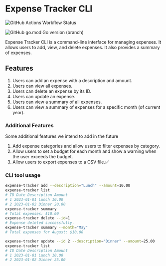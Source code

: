 # Expense Tracker CLI

![GitHub Actions Workflow Status](https://img.shields.io/github/actions/workflow/status/Rioba-Ian/expense-tracker-cli/go.yml)

![GitHub go.mod Go version (branch)](https://img.shields.io/github/go-mod/go-version/Rioba-Ian/expense-tracker-cli/main)

Expense Tracker CLI is a command-line interface for managing expenses.
It allows users to add, view, and delete expenses. It also provides a summary of expenses.

## Features

1. Users can add an expense with a description and amount.
2. Users can view all expenses.
3. Users can delete an expense by its ID.
4. Users can update an expense.
5. Users can view a summary of all expenses.
6. Users can view a summary of expenses for a specific month (of current year).

### Additional Features

Some additional features we intend to add in the future

1. Add expense categories and allow users to filter expenses by category.
2. Allow users to set a budget for each month and show a warning when the user exceeds the budget.
3. Allow users to export expenses to a CSV file.✅

### CLI tool usage

```sh
expense-tracker add --description="Lunch" --amount=10.00
expense-tracker list
# ID Date Description Amount
# 1 2023-01-01 Lunch 10.00
# 2 2023-01-02 Dinner 20.00
expense-tracker summary
# Total expenses: $10.00
expense-tracker delete --id=1
# Expense deleted successfully.
expense-tracker summary --month="May"
# Total expenses for August: $10.00

expense-tracker update --id 2 --description="Dinner" --amount=25.00
expense-tracker list
# ID Date Description Amount
# 1 2023-01-01 Lunch 10.00
# 2 2023-01-02 Dinner 25.00
```
